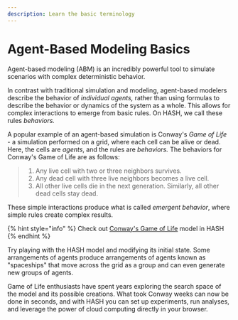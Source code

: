 ```yaml
---
description: Learn the basic terminology
---
```


# Agent-Based Modeling Basics

Agent-based modeling \(ABM\) is an incredibly powerful tool to simulate scenarios with complex deterministic behavior. 

In contrast with traditional simulation and modeling, agent-based modelers describe the behavior of _individual agents,_ rather than using formulas to describe the behavior or dynamics of the system as a whole. This allows for complex interactions to emerge from basic rules. On HASH, we call these rules _behaviors._ 

A popular example of an agent-based simulation is Conway's _Game of Life_ - a simulation performed on a grid, where each cell can be alive or dead. Here, the cells are _agents_, and the rules are _behaviors._ The behaviors for Conway's Game of Life are as follows:

> 1. Any live cell with two or three neighbors survives.
> 2. Any dead cell with three live neighbors becomes a live cell.
> 3. All other live cells die in the next generation. Similarly, all other dead cells stay dead.

These simple interactions produce what is called _emergent behavior_, where simple rules create complex results.

{% hint style="info" %}
Check out [Conway's Game of Life](https://hash.ai/index/5de93f49d4b4c15ea799dcd9/conway%27s-game-of-life) model in HASH
{% endhint %}

Try playing with the HASH model and modifying its initial state. Some arrangements of agents produce arrangements of agents known as "spaceships" that move across the grid as a group and can even generate new groups of agents.

Game of Life enthusiasts have spent years exploring the search space of the model and its possible creations. What took Conway weeks can now be done in seconds, and with HASH you can set up experiments, run analyses, and leverage the power of cloud computing directly in your browser.

